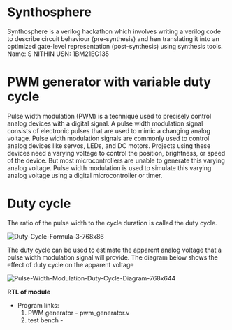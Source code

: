 # Synthosphere
Synthosphere is a verilog hackathon which involves writing a verilog code to describe circuit behaviour (pre-synthesis) and hen translating it into an optimized gate-level representation (post-synthesis) using synthesis tools.
Name: S NITHIN
USN: 1BM21EC135
# PWM generator with variable duty cycle
Pulse width modulation (PWM) is a technique used to precisely control analog devices with a digital signal. A pulse width modulation signal consists of electronic pulses that are used to mimic a changing analog voltage. Pulse width modulation signals are commonly used to control analog devices like servos, LEDs, and DC motors. Projects using these devices need a varying voltage to control the position, brightness, or speed of the device. But most microcontrollers are unable to generate this varying analog voltage. Pulse width modulation is used to simulate this varying analog voltage using a digital microcontroller or timer.
# Duty cycle
The ratio of the pulse width to the cycle duration is called the duty cycle.

![Duty-Cycle-Formula-3-768x86](https://github.com/nithin1007/PWM_generator/assets/139645209/dc550710-4a13-428a-b85f-da8c421d95c6)

The duty cycle can be used to estimate the apparent analog voltage that a pulse width modulation signal will provide. The diagram below shows the effect of duty cycle on the apparent voltage

![Pulse-Width-Modulation-Duty-Cycle-Diagram-768x644](https://github.com/nithin1007/PWM_generator/assets/139645209/630f6d79-b249-4f57-812e-a7820be4e552)

**RTL of module**
- Program links:
  1. PWM generator - pwm_generator.v
  2. test bench - 


